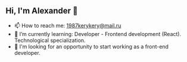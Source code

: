 ## Hi, I'm Alexander 👋

<!--
**AlexanderKorepin/AlexanderKorepin** is a ✨ _special_ ✨ repository because its `README.md` (this file) appears on your GitHub profile.

Here are some ideas to get you started:

- 🔭 I’m currently working on ...
- 🌱 I’m currently learning ...
- 👯 I’m looking to collaborate on ...
- 🤔 I’m looking for help with ...
- 💬 Ask me about ...
- 📫 How to reach me: ...
- 😄 Pronouns: ...
- ⚡ Fun fact: ...
-->
 - 📫 How to reach me: 1987kerykery@mail.ru
 - 🌱 I’m currently learning: Developer - Frontend development (React). Technological specialization.
 - 👯 I'm looking for an opportunity to start working as a front-end developer.

